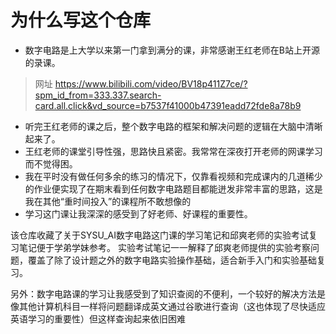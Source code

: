 # 为什么写这个仓库
- 数字电路是上大学以来第一门拿到满分的课，非常感谢王红老师在B站上开源的录课。
> 网址 https://www.bilibili.com/video/BV18p411Z7ce/?spm_id_from=333.337.search-card.all.click&vd_source=b7537f41000b47391eadd72fde8a78b9

- 听完王红老师的课之后，整个数字电路的框架和解决问题的逻辑在大脑中清晰起来了。
- 王红老师的课堂引导性强，思路快且紧密。我常常在深夜打开老师的网课学习而不觉得困。
- 我在平时没有做任何多余的练习的情况下，仅靠看视频和完成课内的几道稀少的作业便实现了在期末看到任何数字电路题目都能迸发非常丰富的思路，这是我在其他“重时间投入”的课程所不敢想像的
- 学习这门课让我深深的感受到了好老师、好课程的重要性。


该仓库收藏了关于SYSU_AI数字电路这门课的学习笔记和邱爽老师的实验考试复习笔记便于学弟学妹参考。
实验考试笔记一一解释了邱爽老师提供的实验考察问题，覆盖了除了设计题之外的数字电路实验操作基础，适合新手入门和实验基础复习。

另外：数字电路课的学习让我感受到了知识查阅的不便利，一个较好的解决方法是像其他计算机科目一样将问题翻译成英文通过谷歌进行查询（这也体现了尽快适应英语学习的重要性）但这样查询起来依旧困难

